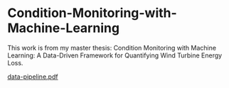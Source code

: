 # Condition-Monitoring-with-Machine-Learning
This work is from my master thesis: Condition Monitoring with Machine Learning: A Data-Driven Framework for Quantifying Wind Turbine Energy Loss.

[data-pipeline.pdf](https://github.com/user-attachments/files/20836137/data-pipeline.pdf)

